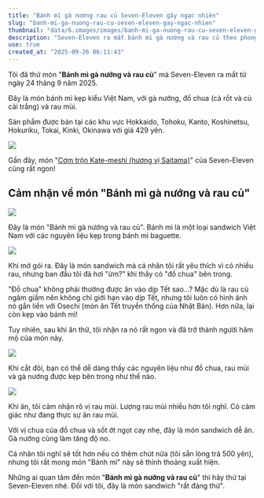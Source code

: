 ```yaml
---
title: "Bánh mì gà nướng rau củ Seven-Eleven gây ngạc nhiên"
slug: "banh-mi-ga-nuong-rau-cu-seven-eleven-gay-ngac-nhien"
thumbnail: "data/6.images/images/banh-mi-ga-nuong-rau-cu-seven-eleven-gay-ngac-nhien.webp"
description: "Seven-Eleven ra mắt bánh mì gà nướng và rau củ theo phong cách Việt Nam. Bài viết chia sẻ trải nghiệm và đánh giá về hương vị độc đáo, đặc biệt là thành phần đồ chua, rau mùi và thịt gà nướng."
use: true
created_at: "2025-09-26 06:11:43"
---
```


Tôi đã thử món "**Bánh mì gà nướng và rau củ**" mà Seven-Eleven ra mắt từ ngày 24 tháng 9 năm 2025.

Đây là món bánh mì kẹp kiểu Việt Nam, với gà nướng, đồ chua (cà rốt và củ cải trắng) và rau mùi.

Sản phẩm được bán tại các khu vực Hokkaido, Tohoku, Kanto, Koshinetsu, Hokuriku, Tokai, Kinki, Okinawa với giá 429 yên.

![](/images/image-1758782805330.webp)

Gần đây, món "[Cơm trộn Kate-meshi (hương vị Saitama)](https://netaful.jp/seven-eleven/0182982.html)" của Seven-Eleven cũng rất ngon!

## Cảm nhận về món "Bánh mì gà nướng và rau củ"

![](/images/image-1758782819427.webp)

Đây là món "Bánh mì gà nướng và rau củ". Bánh mì là một loại sandwich Việt Nam với các nguyên liệu kẹp trong bánh mì baguette.

![](/images/image-1758782834820.webp)

Khi mở gói ra. Đây là món sandwich mà cá nhân tôi rất yêu thích vì có nhiều rau, nhưng ban đầu tôi đã hơi "ừm?" khi thấy có "đồ chua" bên trong.

"Đồ chua" không phải thường được ăn vào dịp Tết sao...? Mặc dù là rau củ ngâm giấm nên không chỉ giới hạn vào dịp Tết, nhưng tôi luôn có hình ảnh nó gắn liền với Osechi (món ăn Tết truyền thống của Nhật Bản). Hơn nữa, lại còn kẹp vào bánh mì!

Tuy nhiên, sau khi ăn thử, tôi nhận ra nó rất ngon và đã trở thành người hâm mộ của món này.

![](/images/image-1758782844534.webp)

Khi cắt đôi, bạn có thể dễ dàng thấy các nguyên liệu như đồ chua, rau mùi và gà nướng được kẹp bên trong như thế nào.

![](/images/image-1758782877452.webp)

Khi ăn, tôi cảm nhận rõ vị rau mùi. Lượng rau mùi nhiều hơn tôi nghĩ. Có cảm giác như đang thực sự ăn rau mùi.

Với vị chua của đồ chua và sốt ớt ngọt cay nhẹ, đây là món sandwich dễ ăn. Gà nướng cũng làm tăng độ no.

Cá nhân tôi nghĩ sẽ tốt hơn nếu có thêm chút nữa (tôi sẵn lòng trả 500 yên), nhưng tôi rất mong món "Bánh mì" này sẽ thỉnh thoảng xuất hiện.

Những ai quan tâm đến món "**Bánh mì gà nướng và rau củ**" thì hãy thử tại Seven-Eleven nhé. Đối với tôi, đây là món sandwich "rất đáng thử".